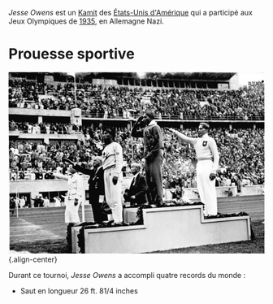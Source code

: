 <!-- TITLE: Jesse Owens -->
<!-- SUBTITLE: Présentation de l'athlète Jesse Owens -->

*Jesse Owens* est un [Kamit](/peuple/monde/kamit) des [États-Unis d'Amérique]() qui a participé aux Jeux Olympiques de [1935](), en Allemagne Nazi.

# Prouesse sportive

![Bundesarchiv Bild 183 G 00630 Sommerolympiade Siegerehrung Weitsprung](/uploads/personnalite/bundesarchiv-bild-183-g-00630-sommerolympiade-siegerehrung-weitsprung.jpg "Jesse Owens, médaille d'or du saut en longueur"){.align-center}

Durant ce tournoi, *Jesse Owens* a accompli quatre records du monde :
* Saut en longueur 26 ft. 81/4 inches